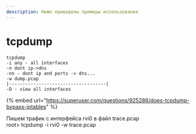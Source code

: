 ```yaml
---
description: Ниже приведены примеры использования
---
```


# tcpdump

```
tcpdump
-i any - all interfaces
-n dont ip->dns
-nn - dont ip and ports -> dns...
-w dump.pcap
|------------------------------------|
-D - view all interfaces
```

{% embed url="https://superuser.com/questions/925286/does-tcpdump-bypass-iptables" %}

Пишем трафик с интерфейса rvi0 в файл trace.pcap\
root> tcpdump -i rvi0 -w trace.pcap
